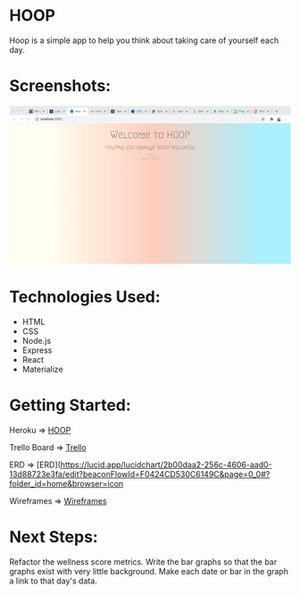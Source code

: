 # HOOP

Hoop is a simple app to help you think about taking care of yourself each day.

# Screenshots:

![landing-page](public/imgs/HOOP.png)


# Technologies Used:

* HTML
* CSS
* Node.js
* Express
* React
* Materialize

# Getting Started:

Heroku => [HOOP](https://calm-journey-92677.herokuapp.com/)

Trello Board => [Trello](https://trello.com/b/aXjPUWvZ/project-4)

ERD => [ERD](https://lucid.app/lucidchart/2b00daa2-256c-4606-aad0-13d88723e3fa/edit?beaconFlowId=F0424CD530C6149C&page=0_0#?folder_id=home&browser=icon

Wireframes => [Wireframes](https://lucid.app/lucidchart/35f19838-1094-44b0-8196-71778cdb2d96/edit?beaconFlowId=98A0D0F88DF3C162&page=0_0#?folder_id=home&browser=icon)

# Next Steps:
Refactor the wellness score metrics.
Write the bar graphs so that the bar graphs exist with very little background.
Make each date or bar in the graph a link to that day's data.